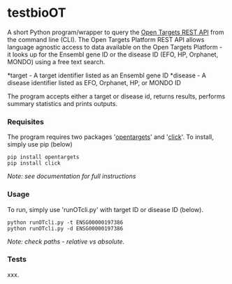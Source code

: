 # testbioOT

A short Python program/wrapper to query the [Open Targets REST API](https://docs.targetvalidation.org/programmatic-access/rest-api) from the command line (CLI). 
The Open Targets Platform REST API allows language agnostic access to data available on the Open Targets Platform - it looks up for the Ensembl gene ID or the disease ID (EFO, HP, Orphanet, MONDO) using a free text search.
 
*target - A target identifier listed as an Ensembl gene ID
*disease - A disease identifier listed as EFO, Orphanet, HP, or MONDO ID

The program accepts either a target or disease id, returns results, performs summary statistics and prints outputs.

### Requisites

The program requires two packages '[opentargets](https://opentargets.readthedocs.io/en/latest)' and '[click](https://click.palletsprojects.com)'. To install, simply use pip (below)

	pip install opentargets
	pip install click

*Note: see documentation for full instructions*

### Usage

To run, simply use 'runOTcli.py' with target ID or disease ID (below). 

	python runOTcli.py -t ENSG00000197386
	python runOTcli.py -d ENSG00000197386

*Note: check paths - relative vs absolute.*

### Tests

xxx.
